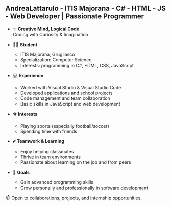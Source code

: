## AndreaLattarulo - ITIS Majorana - C# - HTML - JS - Web Developer | Passionate Programmer 

 - ✨ **Creative Mind, Logical Code**  
  Coding with Curiosity & Imagination

- 👨‍🎓 **Student**  
  - ITIS Majorana, Grugliasco  
  - Specialization: Computer Science  
  - Interests: programming in C#, HTML, CSS, JavaScript

- 💻 **Experience**  
  - Worked with Visual Studio & Visual Studio Code  
  - Developed applications and school projects  
  - Code management and team collaboration  
  - Basic skills in JavaScript and web development

- ⚽ **Interests**  
  - Playing sports (especially football/soccer)  
  - Spending time with friends

- 💕 **Teamwork & Learning**  
  - Enjoy helping classmates  
  - Thrive in team environments  
  - Passionate about learning on the job and from peers

- 🎯 **Goals**  
  - Gain advanced programming skills  
  - Grow personally and professionally in software development


📫 Open to collaborations, projects, and internship opportunities.


<!---
AndreaLattarulo/AndreaLattarulo is a ✨ special ✨ repository because its `README.md` (this file) appears on your GitHub profile.
You can click the Preview link to take a look at your changes.
--->
